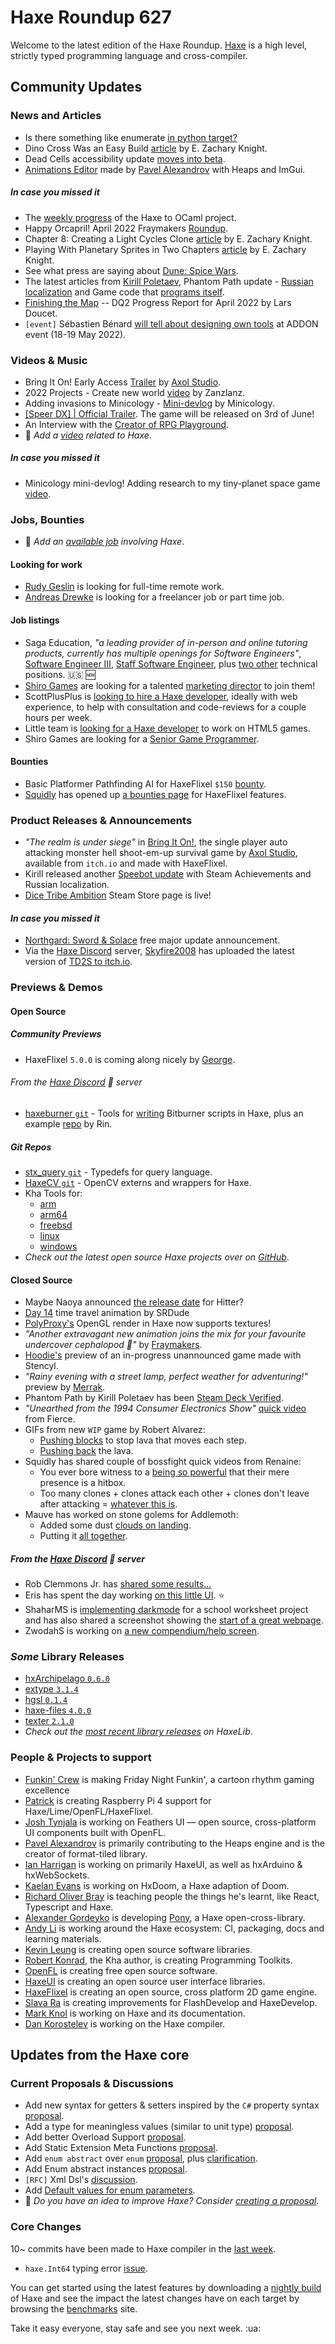 [_template]: ../templates/roundup.html
[date]: / "2022-05-12 10:00:00"
[modified]: / "2022-05-12 10:23:00"
[published]: / "2022-05-12 12:00:00"
[description]: / "The latest news covering the Haxe community, featuring upcoming talks, the latest HaxeLib releases, game previews and lots more!"
[author]: https://twitter.com/teormech "Alexander Hohlov"
[contributor]: https://twitter.com/skial "Skial"

# Haxe Roundup 627

Welcome to the latest edition of the Haxe Roundup. [Haxe](http://haxe.org/?ref=haxe.io) is a high level, strictly typed programming language and cross-compiler.

## Community Updates

### News and Articles

- Is there something like enumerate [in python target?](https://community.haxe.org/t/is-there-something-like-enumerate-in-python-target/3533?u=skial)
- Dino Cross Was an Easy Build [article](https://ezknight.net/2022/05/07/dino-cross-was-an-easy-build/) by E. Zachary Knight.
- Dead Cells accessibility update [moves into beta](https://store.steampowered.com/news/app/588650/view/3186870378340056885).
- [Animations Editor](https://www.patreon.com/posts/65769274) made by [Pavel Alexandrov](https://twitter.com/Yanrishatum) with Heaps and ImGui.

##### _In case you missed it_

- The [weekly progress](https://community.haxe.org/t/haxe-to-ocaml/3529/4?u=skial) of the Haxe to OCaml project.
- Happy Orcapril! April 2022 Fraymakers [Roundup](https://www.kickstarter.com/projects/mcleodgaming/fraymakers-the-infinitely-replayable-indie-platform-fighter/posts/3495040).
- Chapter 8: Creating a Light Cycles Clone [article](https://ezknight.net/2022/05/01/chapter-8-creating-a-light-cycles-clone/) by E. Zachary Knight.
- Playing With Planetary Sprites in Two Chapters [article](https://ezknight.net/2022/05/03/playing-with-planetary-sprites-in-two-chapters/) by E. Zachary Knight.
- See what press are saying about [Dune: Spice Wars](https://steamcommunity.com/games/1605220/announcements/detail/3221772623538735559).
- The latest articles from [Kirill Poletaev](https://twitter.com/kircode), Phantom Path update - [Russian localization](https://kircode.com/en/post/phantom-path-update-russian-localization) and Game code that [programs itself](https://kircode.com/en/post/game-code-that-programs-itself).
- [Finishing the Map](https://www.fortressofdoors.com/finishing-the-map-dq2-progress-report-for-april-2022/) -- DQ2 Progress Report for April 2022 by Lars Doucet.
- `[event]` Sébastien Bénard [will tell about designing own tools](https://twitter.com/ADDON_EVENT/status/1521800873940238336) at ADDON event (18-19 May 2022).

### Videos & Music

- Bring It On! Early Access [Trailer](https://www.youtube.com/watch?v=HEswiVYdsHI&widget_referrer=haxe.io) by [Axol Studio](https://twitter.com/AxolStudio/status/1524011374640197632).
- 2022 Projects - Create new world [video](https://www.youtube.com/watch?v=u13ha4mxeQQ&widget_referrer=haxe.io) by Zanzlanz.
- Adding invasions to Minicology - [Mini-devlog](https://www.youtube.com/watch?v=Shm9nNos5bc&widget_referrer=haxe.io) by Minicology.
- [[Speer DX] | Official Trailer](https://www.youtube.com/watch?v=IEwL_cMrSvU&widget_referrer=haxe.io). The game will be released on 3rd of June!
- An Interview with the [Creator of RPG Playground](https://www.youtube.com/watch?v=uAPRV6Cqaas&widget_referrer=haxe.io).
- :memo: _Add a [video](https://github.com/skial/haxe.io/labels/video) related to Haxe_.

##### _In case you missed it_

- Minicology mini-devlog! Adding research to my tiny-planet space game [video](https://www.youtube.com/watch?v=rQNlVBM2Dj8&widget_referrer=haxe.io).

### Jobs, Bounties

- :memo: _Add an [available job](https://github.com/skial/haxe.io/labels/jobs) involving Haxe_.

#### Looking for work

- [Rudy Geslin](https://github.com/kLabz) is looking for full-time remote work.
- [Andreas Drewke](https://twitter.com/andreas_drewke/status/1388457246275821571) is looking for a freelancer job or part time job.

#### Job listings

- Saga Education, _"a leading provider of in-person and online tutoring products, currently has multiple openings for Software Engineers"_, [Software Engineer III](https://www.sagaeducation.org/careers?gh_jid=6026420002), [Staff Software Engineer](https://www.sagaeducation.org/careers?gh_jid=5973477002), plus [two other](https://github.com/skial/haxe.io/issues/974) technical positions. :us: :new:
- [Shiro Games](https://twitter.com/shirogames/status/1488530669257076745) are looking for a talented [marketing director](https://shirogames.com/jobs/marketing-director/) to join them!
- ScottPlusPlus is [looking to hire a Haxe developer](https://twitter.com/ScottPlusPlus/status/1485395961304129538), ideally with web experience, to help with consultation and code-reviews for a couple hours per week.
- Little team is [looking for a Haxe developer](https://gamedev.ru/job/forum/?id=264871) to work on HTML5 games.
- Shiro Games are looking for a [Senior Game Programmer](https://shirogames.com/jobs/senior-game-programmer/).

#### Bounties
- Basic Platformer Pathfinding AI for HaxeFlixel `$150` [bounty](https://github.com/chosencharacters/squidBounties/issues/5).
- [Squidly](https://twitter.com/squuuidly/status/1243925472121151488) has opened up [a bounties page](https://github.com/chosencharacters/squidBounties) for HaxeFlixel features.

### Product Releases & Announcements

- _"The realm is under siege"_ in [Bring It On!](https://axolstudio.itch.io/bring-it-on), the single player auto attacking monster hell shoot-em-up survival game by [Axol Studio](https://twitter.com/AxolStudio/status/1524011374640197632), available from `itch.io` and made with HaxeFlixel.
- Kirill released another [Speebot update](https://kircode.com/en/post/speebot-update-steam-achievements-russian-localization) with Steam Achievements and Russian localization.
- [Dice Tribe Ambition](https://store.steampowered.com/app/1965800/Dice_Tribes_Ambitions) Steam Store page is live!

#### _In case you missed it_

- [Northgard: Sword & Solace](https://store.steampowered.com/news/app/466560/view/3202631692913518051) free major update announcement.
- Via the [Haxe Discord] server, [Skyfire2008](https://discord.com/channels/162395145352904705/162664383082790912/971086863320383590) has uploaded the latest version of [TD2S to itch.io](https://kurt-c0caine.itch.io/td2s).

### Previews & Demos

#### Open Source

##### Community Previews

- HaxeFlixel `5.0.0` is coming along nicely by [George](https://twitter.com/Geokureli/status/1524085538344554498).

###### From the [Haxe Discord] :key: server

- [haxeburner `git`](https://github.com/ry00001/haxeburner) - Tools for [writing](https://discord.com/channels/162395145352904705/162664383082790912/973322947781591190) Bitburner scripts in Haxe, plus an example [repo](https://github.com/ry00001/hello_bitburner) by Rin.

##### _Git Repos_

- [stx_query `git`](https://github.com/ohmrun/stx_query) - Typedefs for query language.
- [HaxeCV `git`](https://github.com/ShaharMS/HaxeCV) - OpenCV externs and wrappers for Haxe.
- Kha Tools for:
   - [arm](https://github.com/Kode/KhaTools_linux_arm)
   - [arm64](https://github.com/Kode/KhaTools_linux_arm64)
   - [freebsd](https://github.com/Kode/KhaTools_freebsd_x64)
   - [linux](https://github.com/Kode/KhaTools_linux_x64)
   - [windows](https://github.com/Kode/KhaTools_windows_x64)
- _Check out the latest open source Haxe projects over on [GitHub][latest github]_.

#### Closed Source

- Maybe Naoya announced [the release date](https://twitter.com/RoyalityKnight/status/1523061608507150336) for Hitter?
- [Day 14](https://twitter.com/SumRndmDde/status/1522405150366834698) time travel animation by SRDude
- [PolyProxy's](https://twitter.com/polybiusproxy/status/1524270185041047553) OpenGL render in Haxe now supports textures!
- _"Another extravagant new animation joins the mix for your favourite undercover cephalopod 🐙"_ by [Fraymakers](https://twitter.com/FraymakersGame/status/1522984533448044546).
- [Hoodie's](https://twitter.com/Blue_hoodie21/status/1522755670646403072) preview of an in-progress unannounced game made with Stencyl.
- _"Rainy evening with a street lamp, perfect weather for adventuring!"_ preview by [Merrak](https://twitter.com/merrak/status/1522819847029198848).
- Phantom Path by Kirill Poletaev has been [Steam Deck Verified](https://twitter.com/kircode/status/1523239219271172096).
- _"Unearthed from the 1994 Consumer Electronics Show"_ [quick video](https://twitter.com/FierceTheBandit/status/1522280740590915587) from Fierce.
- GIFs from new `WIP` game by Robert Alvarez:
    * [Pushing blocks](https://twitter.com/Rob1221dev/status/1522214537394626560) to stop lava that moves each step.
    * [Pushing back](https://twitter.com/Rob1221dev/status/1524388861484228608) the lava.
- Squidly has shared couple of bossfight quick videos from Renaine:
    * You ever bore witness to a [being so powerful](https://twitter.com/squuuidly/status/1522251297633849346) that their mere presence is a hitbox.
    * Too many clones + clones attack each other + clones don't leave after attacking = [whatever this is](https://twitter.com/squuuidly/status/1524422864459513856).
- Mauve has worked on stone golems for Addlemoth:
    * Added some dust [clouds on landing](https://twitter.com/mauvecow/status/1523477471839985665).
    * Putting it [all together](https://twitter.com/mauvecow/status/1524219119922339840).

##### From the [Haxe Discord] :key: server

- Rob Clemmons Jr. has [shared some results...](https://discord.com/channels/162395145352904705/162664383082790912/972147692027408455)
- Eris has spent the day working [on this little UI](https://discord.com/channels/162395145352904705/162664383082790912/972600620076924938). :star:
- ShaharMS is [implementing darkmode](https://discord.com/channels/162395145352904705/162664383082790912/972650287707856906) for a school worksheet project and has also shared a screenshot showing the [start of a great webpage](https://discord.com/channels/162395145352904705/162664383082790912/973675237885485096).
- ZwodahS is working on [a new compendium/help screen](https://discord.com/channels/162395145352904705/162664383082790912/973252904913887242).

### _Some_ Library Releases

- [hxArchipelago `0.6.0`](https://lib.haxe.org/p/hxArchipelago)
- [extype `3.1.4`](https://lib.haxe.org/p/extype)
- [hgsl `0.1.4`](https://lib.haxe.org/p/hgsl)
- [haxe-files `4.0.0`](https://lib.haxe.org/p/haxe-files)
- [texter `2.1.0`](https://lib.haxe.org/p/texter)
- _Check out the [most recent library releases](https://lib.haxe.org/recent/) on HaxeLib_.

### People & Projects to support

- [Funkin' Crew](https://ninja-muffin24.itch.io/funkin) is making Friday Night Funkin', a cartoon rhythm gaming excellence
- [Patrick](https://www.patreon.com/gepatto) is creating Raspberry Pi 4 support for Haxe/Lime/OpenFL/HaxeFlixel.
- [Josh Tynjala](https://github.com/sponsors/joshtynjala) is working on Feathers UI — open source, cross-platform UI components built with OpenFL.
- [Pavel Alexandrov](https://ko-fi.com/yanrishatum) is primarily contributing to the Heaps engine and is the creator of format-tiled library.
- [Ian Harrigan](https://github.com/sponsors/ianharrigan) is working on primarily HaxeUI, as well as hxArduino & hxWebSockets.
- [Kaelan Evans](https://github.com/sponsors/kevansevans) is working on HxDoom, a Haxe adaption of Doom.
- [Richard Oliver Bray](https://ko-fi.com/richardoliverbray) is teaching people the things he's learnt, like React, Typescript and Haxe.
- [Alexander Gordeyko](https://www.patreon.com/axgord) is developing [Pony](https://github.com/AxGord/Pony), a Haxe open-cross-library.
- [Andy Li](https://github.com/users/andyli/sponsorship) is working around the Haxe ecosystem: CI, packaging, docs and learning materials.
- [Kevin Leung](https://www.patreon.com/kevinresol) is creating open source software libraries.
- [Robert Konrad](https://www.patreon.com/RobDangerous), the Kha author, is creating Programming Toolkits.
- [OpenFL](https://www.patreon.com/openfl) is creating free open source software.
- [HaxeUI](https://www.patreon.com/haxeui) is creating an open source user interface libraries.
- [HaxeFlixel](https://www.patreon.com/haxeflixel) is creating an open source, cross platform 2D game engine.
- [Slava Ra](https://www.patreon.com/slavara) is creating improvements for FlashDevelop and HaxeDevelop.
- [Mark Knol](https://www.patreon.com/markknol) is working on Haxe and its documentation.
- [Dan Korostelev](https://www.patreon.com/nadako) is working on the Haxe compiler.

## Updates from the Haxe core

### Current Proposals & Discussions

- Add new syntax for getters & setters inspired by the `C#` property syntax [proposal](https://github.com/HaxeFoundation/haxe-evolution/pull/96).
- Add a type for meaningless values (similar to unit type) [proposal](https://github.com/HaxeFoundation/haxe-evolution/pull/95).
- Add better Overload Support [proposal](https://github.com/HaxeFoundation/haxe-evolution/pull/93).
- Add Static Extension Meta Functions [proposal](https://github.com/HaxeFoundation/haxe-evolution/pull/91).
- Add `enum abstract` over `enum` [proposal](https://github.com/HaxeFoundation/haxe-evolution/pull/87), plus [clarification](https://github.com/HaxeFoundation/haxe-evolution/pull/87#issuecomment-935339089).
- Add Enum abstract instances [proposal](https://github.com/HaxeFoundation/haxe-evolution/pull/86).
- `[RFC]` Xml Dsl's [discussion](https://github.com/HaxeFoundation/haxe-evolution/issues/60).
- Add [Default values for enum parameters](https://github.com/HaxeFoundation/haxe-evolution/issues/27).
- :memo: _Do you have an idea to improve Haxe? Consider [creating a proposal]._

### Core Changes

10~ commits have been made to Haxe compiler in the [last week].

- `haxe.Int64` typing error [issue](https://github.com/HaxeFoundation/haxe/issues/10703).

You can get started using the latest features by downloading a [nightly build] of Haxe and see the impact the latest changes have on each target by browsing the [benchmarks] site.

Take it easy everyone, stay safe and see you next week. :ua:

[benchmarks]: https://benchs.haxe.org/
[nightly build]: http://build.haxe.org
[creating a proposal]: https://github.com/HaxeFoundation/haxe-evolution
[last week]: https://github.com/search?q=closed:2022-05-05..2022-05-12+org:haxefoundation+is:closed
[latest github]: https://github.com/search?o=desc&q=created:%22%3E+2022-05-05%22+language:Haxe&s=updated&type=Repositories
[Haxe Discord]: https://discordapp.com/invite/0uEuWH3spjck73Lo
[Armory Discord]: https://discord.com/invite/7jDud8R3dE
[OpenFL Discord]: https://discordapp.com/invite/tDgq8EE
[FeathersUI Discord]: https://discord.com/invite/SnJBC53
[Deepnight Discord]: https://discord.gg/xRMdA4er
